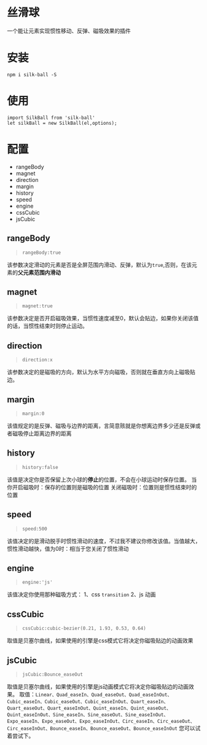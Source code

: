 # 丝滑球
一个能让元素实现惯性移动、反弹、磁吸效果的插件
# 安装
```
npm i silk-ball -S
```
# 使用
```
import SilkBall from 'silk-ball'
let silkBall = new SilkBall(el,options);
```
# 配置
- rangeBody
- magnet
- direction
- margin
- history
- speed
- engine
- cssCubic
- jsCubic
## rangeBody
>`rangeBody:true`

该参数决定滑动的元素是否是全屏范围内滑动、反弹，默认为`true`,否则，在该元素的**父元素范围内滑动**
## magnet
>`magnet:true`

该参数决定是否开启磁吸效果，当惯性速度减至0，默认会贴边，如果你关闭该值的话，当惯性结束时则停止运动。
## direction
>`direction:x`

该参数决定的是磁吸的方向，默认为水平方向磁吸，否则就在垂直方向上磁吸贴边。

## margin
>`margin:0`

该值规定的是反弹、磁吸与边界的距离，言简意赅就是你想离边界多少还是反弹或者磁吸停止距离边界的距离
## history
>`history:false`

该值是决定你是否保留上次小球的**停止**的位置，不会在小球运动时保存位置。
当你开启磁吸时：保存的位置则是磁吸的位置
关闭磁吸时：位置则是惯性结束时的位置
## speed
>`speed:500`

该值决定的是滑动脱手时惯性滑动的速度，不过我不建议你修改该值。当值越大，惯性滑动越快，值为0时：相当于您关闭了惯性滑动

## engine
>`engine:'js'`

该值决定你使用那种磁吸方式：
1、css `transition`
2、js 动画
## cssCubic
>`cssCubic:cubic-bezier(0.21, 1.93, 0.53, 0.64)`

取值是贝塞尔曲线，如果使用的引擎是css模式它将决定你磁吸贴边的动画效果
## jsCubic
>`jsCubic:Bounce_easeOut`

取值是贝塞尔曲线，如果使用的引擎是js动画模式它将决定你磁吸贴边的动画效果。
取值：`Linear、Quad_easeIn、Quad_easeOut、Quad_easeInOut、Cubic_easeIn、Cubic_easeOut、Cubic_easeInOut、Quart_easeIn、Quart_easeOut、Quart_easeInOut、Quint_easeIn、Quint_easeOut、Quint_easeInOut、Sine_easeIn、Sine_easeOut、Sine_easeInOut、Expo_easeIn、Expo_easeOut、Expo_easeInOut、Circ_easeIn、Circ_easeOut、Circ_easeInOut、Bounce_easeIn、Bounce_easeOut、Bounce_easeInOut`
您可以试着尝试下。
